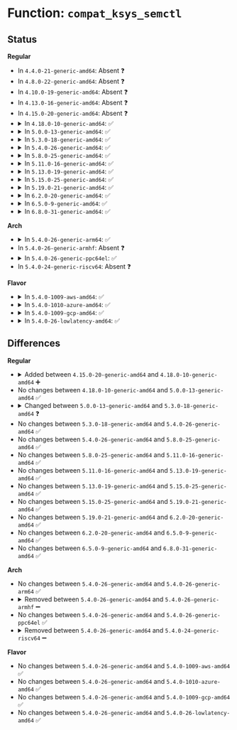 # Function: <code>compat_ksys_semctl</code>

## Status
<b>Regular</b>
<ul>
<li>
In <code>4.4.0-21-generic-amd64</code>: Absent ❓
</li>
<li>
In <code>4.8.0-22-generic-amd64</code>: Absent ❓
</li>
<li>
In <code>4.10.0-19-generic-amd64</code>: Absent ❓
</li>
<li>
In <code>4.13.0-16-generic-amd64</code>: Absent ❓
</li>
<li>
In <code>4.15.0-20-generic-amd64</code>: Absent ❓
</li>
<li>
<details>
<summary>In <code>4.18.0-10-generic-amd64</code>: ✅</summary>

```c
long int compat_ksys_semctl(int semid, int semnum, int cmd, int arg)
```

```json
{
  "name": "compat_ksys_semctl",
  "collision_type": "Unique Global",
  "inline_type": "No",
  "funcs": [
    {
      "addr": 18446744071582895232,
      "name": "compat_ksys_semctl",
      "external": true,
      "loc": "ipc/sem.c:1740",
      "file": "ipc/sem.c",
      "inline": "seen, unknown",
      "caller_inline": [],
      "caller_func": [
        "ipc/sem.c:__x32_compat_sys_semctl",
        "ipc/sem.c:__ia32_compat_sys_semctl",
        "ipc/syscall.c:__x32_compat_sys_ipc",
        "ipc/syscall.c:__ia32_compat_sys_ipc"
      ]
    }
  ],
  "symbols": [
    {
      "addr": 18446744071582895232,
      "name": "compat_ksys_semctl",
      "section": ".text",
      "bind": "STB_GLOBAL",
      "size": 404
    }
  ]
}
```
</details>
</li>
<li>
<details>
<summary>In <code>5.0.0-13-generic-amd64</code>: ✅</summary>

```c
long int compat_ksys_semctl(int semid, int semnum, int cmd, int arg)
```

```json
{
  "name": "compat_ksys_semctl",
  "collision_type": "Unique Global",
  "inline_type": "No",
  "funcs": [
    {
      "addr": 18446744071583003344,
      "name": "compat_ksys_semctl",
      "external": true,
      "loc": "ipc/sem.c:1747",
      "file": "ipc/sem.c",
      "inline": "seen, unknown",
      "caller_inline": [],
      "caller_func": [
        "ipc/sem.c:__x32_compat_sys_semctl",
        "ipc/sem.c:__ia32_compat_sys_semctl",
        "ipc/syscall.c:__x32_compat_sys_ipc",
        "ipc/syscall.c:__ia32_compat_sys_ipc"
      ]
    }
  ],
  "symbols": [
    {
      "addr": 18446744071583003344,
      "name": "compat_ksys_semctl",
      "section": ".text",
      "bind": "STB_GLOBAL",
      "size": 429
    }
  ]
}
```
</details>
</li>
<li>
<details>
<summary>In <code>5.3.0-18-generic-amd64</code>: ✅</summary>

```c
long int compat_ksys_semctl(int semid, int semnum, int cmd, int arg, int version)
```

```json
{
  "name": "compat_ksys_semctl",
  "collision_type": "Unique Static",
  "inline_type": "No",
  "funcs": [
    {
      "addr": 18446744071583183856,
      "name": "compat_ksys_semctl",
      "external": false,
      "loc": "ipc/sem.c:1756",
      "file": "ipc/sem.c",
      "inline": "seen, unknown",
      "caller_inline": [],
      "caller_func": [
        "ipc/sem.c:__x32_compat_sys_old_semctl",
        "ipc/sem.c:__ia32_compat_sys_old_semctl",
        "ipc/sem.c:__x32_compat_sys_semctl",
        "ipc/sem.c:__ia32_compat_sys_semctl"
      ]
    }
  ],
  "symbols": [
    {
      "addr": 18446744071583183856,
      "name": "compat_ksys_semctl",
      "section": ".text",
      "bind": "STB_LOCAL",
      "size": 458
    }
  ]
}
```
</details>
</li>
<li>
<details>
<summary>In <code>5.4.0-26-generic-amd64</code>: ✅</summary>

```c
long int compat_ksys_semctl(int semid, int semnum, int cmd, int arg, int version)
```

```json
{
  "name": "compat_ksys_semctl",
  "collision_type": "Unique Static",
  "inline_type": "No",
  "funcs": [
    {
      "addr": 18446744071583289648,
      "name": "compat_ksys_semctl",
      "external": false,
      "loc": "ipc/sem.c:1756",
      "file": "ipc/sem.c",
      "inline": "seen, unknown",
      "caller_inline": [],
      "caller_func": [
        "ipc/sem.c:__x32_compat_sys_old_semctl",
        "ipc/sem.c:__ia32_compat_sys_old_semctl",
        "ipc/sem.c:__x32_compat_sys_semctl",
        "ipc/sem.c:__ia32_compat_sys_semctl"
      ]
    }
  ],
  "symbols": [
    {
      "addr": 18446744071583289648,
      "name": "compat_ksys_semctl",
      "section": ".text",
      "bind": "STB_LOCAL",
      "size": 458
    }
  ]
}
```
</details>
</li>
<li>
<details>
<summary>In <code>5.8.0-25-generic-amd64</code>: ✅</summary>

```c
long int compat_ksys_semctl(int semid, int semnum, int cmd, int arg, int version)
```

```json
{
  "name": "compat_ksys_semctl",
  "collision_type": "Unique Static",
  "inline_type": "No",
  "funcs": [
    {
      "addr": 18446744071583620336,
      "name": "compat_ksys_semctl",
      "external": false,
      "loc": "ipc/sem.c:1772",
      "file": "ipc/sem.c",
      "inline": "seen, unknown",
      "caller_inline": [],
      "caller_func": [
        "ipc/sem.c:__x32_compat_sys_old_semctl",
        "ipc/sem.c:__ia32_compat_sys_old_semctl",
        "ipc/sem.c:__x32_compat_sys_semctl",
        "ipc/sem.c:__ia32_compat_sys_semctl"
      ]
    }
  ],
  "symbols": [
    {
      "addr": 18446744071583620336,
      "name": "compat_ksys_semctl",
      "section": ".text",
      "bind": "STB_LOCAL",
      "size": 471
    }
  ]
}
```
</details>
</li>
<li>
<details>
<summary>In <code>5.11.0-16-generic-amd64</code>: ✅</summary>

```c
long int compat_ksys_semctl(int semid, int semnum, int cmd, int arg, int version)
```

```json
{
  "name": "compat_ksys_semctl",
  "collision_type": "Unique Static",
  "inline_type": "No",
  "funcs": [
    {
      "addr": 18446744071583740976,
      "name": "compat_ksys_semctl",
      "external": false,
      "loc": "ipc/sem.c:1771",
      "file": "ipc/sem.c",
      "inline": "seen, unknown",
      "caller_inline": [],
      "caller_func": [
        "ipc/sem.c:__x32_compat_sys_old_semctl",
        "ipc/sem.c:__ia32_compat_sys_old_semctl",
        "ipc/sem.c:__x32_compat_sys_semctl",
        "ipc/sem.c:__ia32_compat_sys_semctl"
      ]
    }
  ],
  "symbols": [
    {
      "addr": 18446744071583740976,
      "name": "compat_ksys_semctl",
      "section": ".text",
      "bind": "STB_LOCAL",
      "size": 471
    }
  ]
}
```
</details>
</li>
<li>
<details>
<summary>In <code>5.13.0-19-generic-amd64</code>: ✅</summary>

```c
long int compat_ksys_semctl(int semid, int semnum, int cmd, int arg, int version)
```

```json
{
  "name": "compat_ksys_semctl",
  "collision_type": "Unique Static",
  "inline_type": "No",
  "funcs": [
    {
      "addr": 18446744071583761360,
      "name": "compat_ksys_semctl",
      "external": false,
      "loc": "ipc/sem.c:1773",
      "file": "ipc/sem.c",
      "inline": "seen, unknown",
      "caller_inline": [],
      "caller_func": [
        "ipc/sem.c:__x32_compat_sys_old_semctl",
        "ipc/sem.c:__ia32_compat_sys_old_semctl",
        "ipc/sem.c:__x32_compat_sys_semctl",
        "ipc/sem.c:__ia32_compat_sys_semctl"
      ]
    }
  ],
  "symbols": [
    {
      "addr": 18446744071583761360,
      "name": "compat_ksys_semctl",
      "section": ".text",
      "bind": "STB_LOCAL",
      "size": 471
    }
  ]
}
```
</details>
</li>
<li>
<details>
<summary>In <code>5.15.0-25-generic-amd64</code>: ✅</summary>

```c
long int compat_ksys_semctl(int semid, int semnum, int cmd, int arg, int version)
```

```json
{
  "name": "compat_ksys_semctl",
  "collision_type": "Unique Static",
  "inline_type": "No",
  "funcs": [
    {
      "addr": 18446744071584122016,
      "name": "compat_ksys_semctl",
      "external": false,
      "loc": "ipc/sem.c:1776",
      "file": "ipc/sem.c",
      "inline": "seen, unknown",
      "caller_inline": [],
      "caller_func": [
        "ipc/sem.c:__x64_compat_sys_old_semctl",
        "ipc/sem.c:__ia32_compat_sys_old_semctl",
        "ipc/sem.c:__x64_compat_sys_semctl",
        "ipc/sem.c:__ia32_compat_sys_semctl"
      ]
    }
  ],
  "symbols": [
    {
      "addr": 18446744071584122016,
      "name": "compat_ksys_semctl",
      "section": ".text",
      "bind": "STB_LOCAL",
      "size": 471
    }
  ]
}
```
</details>
</li>
<li>
<details>
<summary>In <code>5.19.0-21-generic-amd64</code>: ✅</summary>

```c
long int compat_ksys_semctl(int semid, int semnum, int cmd, int arg, int version)
```

```json
{
  "name": "compat_ksys_semctl",
  "collision_type": "Unique Static",
  "inline_type": "No",
  "funcs": [
    {
      "addr": 18446744071584720112,
      "name": "compat_ksys_semctl",
      "external": false,
      "loc": "ipc/sem.c:1774",
      "file": "ipc/sem.c",
      "inline": "seen, unknown",
      "caller_inline": [],
      "caller_func": [
        "ipc/sem.c:__ia32_compat_sys_old_semctl",
        "ipc/sem.c:__ia32_compat_sys_semctl"
      ]
    }
  ],
  "symbols": [
    {
      "addr": 18446744071584720112,
      "name": "compat_ksys_semctl",
      "section": ".text",
      "bind": "STB_LOCAL",
      "size": 463
    }
  ]
}
```
</details>
</li>
<li>
<details>
<summary>In <code>6.2.0-20-generic-amd64</code>: ✅</summary>

```c
long int compat_ksys_semctl(int semid, int semnum, int cmd, int arg, int version)
```

```json
{
  "name": "compat_ksys_semctl",
  "collision_type": "Unique Static",
  "inline_type": "No",
  "funcs": [
    {
      "addr": 18446744071585413024,
      "name": "compat_ksys_semctl",
      "external": false,
      "loc": "ipc/sem.c:1774",
      "file": "ipc/sem.c",
      "inline": "seen, unknown",
      "caller_inline": [],
      "caller_func": [
        "ipc/sem.c:__ia32_compat_sys_old_semctl",
        "ipc/sem.c:__ia32_compat_sys_semctl"
      ]
    }
  ],
  "symbols": [
    {
      "addr": 18446744071585413024,
      "name": "compat_ksys_semctl",
      "section": ".text",
      "bind": "STB_LOCAL",
      "size": 463
    }
  ]
}
```
</details>
</li>
<li>
<details>
<summary>In <code>6.5.0-9-generic-amd64</code>: ✅</summary>

```c
long int compat_ksys_semctl(int semid, int semnum, int cmd, int arg, int version)
```

```json
{
  "name": "compat_ksys_semctl",
  "collision_type": "Unique Static",
  "inline_type": "No",
  "funcs": [
    {
      "addr": 18446744071585643744,
      "name": "compat_ksys_semctl",
      "external": false,
      "loc": "ipc/sem.c:1774",
      "file": "ipc/sem.c",
      "inline": "seen, unknown",
      "caller_inline": [],
      "caller_func": [
        "ipc/sem.c:__ia32_compat_sys_old_semctl",
        "ipc/sem.c:__ia32_compat_sys_semctl"
      ]
    }
  ],
  "symbols": [
    {
      "addr": 18446744071585643744,
      "name": "compat_ksys_semctl",
      "section": ".text",
      "bind": "STB_LOCAL",
      "size": 468
    }
  ]
}
```
</details>
</li>
<li>
<details>
<summary>In <code>6.8.0-31-generic-amd64</code>: ✅</summary>

```c
long int compat_ksys_semctl(int semid, int semnum, int cmd, int arg, int version)
```

```json
{
  "name": "compat_ksys_semctl",
  "collision_type": "Unique Static",
  "inline_type": "No",
  "funcs": [
    {
      "addr": 18446744071585890480,
      "name": "compat_ksys_semctl",
      "external": false,
      "loc": "ipc/sem.c:1774",
      "file": "ipc/sem.c",
      "inline": "seen, unknown",
      "caller_inline": [],
      "caller_func": [
        "ipc/sem.c:__ia32_compat_sys_old_semctl",
        "ipc/sem.c:__ia32_compat_sys_semctl"
      ]
    }
  ],
  "symbols": [
    {
      "addr": 18446744071585890480,
      "name": "compat_ksys_semctl",
      "section": ".text",
      "bind": "STB_LOCAL",
      "size": 468
    }
  ]
}
```
</details>
</li>
</ul>
<b>Arch</b>
<ul>
<li>
<details>
<summary>In <code>5.4.0-26-generic-arm64</code>: ✅</summary>

```c
long int compat_ksys_semctl(int semid, int semnum, int cmd, int arg, int version)
```

```json
{
  "name": "compat_ksys_semctl",
  "collision_type": "Unique Static",
  "inline_type": "No",
  "funcs": [
    {
      "addr": 18446603336495026072,
      "name": "compat_ksys_semctl",
      "external": false,
      "loc": "ipc/sem.c:1756",
      "file": "ipc/sem.c",
      "inline": "seen, unknown",
      "caller_inline": [],
      "caller_func": [
        "ipc/sem.c:__arm64_compat_sys_old_semctl",
        "ipc/sem.c:__arm64_compat_sys_semctl"
      ]
    }
  ],
  "symbols": [
    {
      "addr": 18446603336495026072,
      "name": "compat_ksys_semctl",
      "section": ".text",
      "bind": "STB_LOCAL",
      "size": 480
    }
  ]
}
```
</details>
</li>
<li>
In <code>5.4.0-26-generic-armhf</code>: Absent ❓
</li>
<li>
<details>
<summary>In <code>5.4.0-26-generic-ppc64el</code>: ✅</summary>

```c
long int compat_ksys_semctl(int semid, int semnum, int cmd, int arg, int version)
```

```json
{
  "name": "compat_ksys_semctl",
  "collision_type": "Unique Static",
  "inline_type": "No",
  "funcs": [
    {
      "addr": 13835058055288906112,
      "name": "compat_ksys_semctl",
      "external": false,
      "loc": "ipc/sem.c:1756",
      "file": "ipc/sem.c",
      "inline": "seen, unknown",
      "caller_inline": [],
      "caller_func": [
        "ipc/sem.c:__se_compat_sys_old_semctl",
        "ipc/sem.c:__se_compat_sys_semctl"
      ]
    }
  ],
  "symbols": [
    {
      "addr": 13835058055288906112,
      "name": "compat_ksys_semctl",
      "section": ".text",
      "bind": "STB_LOCAL",
      "size": 640
    }
  ]
}
```
</details>
</li>
<li>
In <code>5.4.0-24-generic-riscv64</code>: Absent ❓
</li>
</ul>
<b>Flavor</b>
<ul>
<li>
<details>
<summary>In <code>5.4.0-1009-aws-amd64</code>: ✅</summary>

```c
long int compat_ksys_semctl(int semid, int semnum, int cmd, int arg, int version)
```

```json
{
  "name": "compat_ksys_semctl",
  "collision_type": "Unique Static",
  "inline_type": "No",
  "funcs": [
    {
      "addr": 18446744071583258384,
      "name": "compat_ksys_semctl",
      "external": false,
      "loc": "ipc/sem.c:1756",
      "file": "ipc/sem.c",
      "inline": "seen, unknown",
      "caller_inline": [],
      "caller_func": [
        "ipc/sem.c:__x32_compat_sys_old_semctl",
        "ipc/sem.c:__ia32_compat_sys_old_semctl",
        "ipc/sem.c:__x32_compat_sys_semctl",
        "ipc/sem.c:__ia32_compat_sys_semctl"
      ]
    }
  ],
  "symbols": [
    {
      "addr": 18446744071583258384,
      "name": "compat_ksys_semctl",
      "section": ".text",
      "bind": "STB_LOCAL",
      "size": 458
    }
  ]
}
```
</details>
</li>
<li>
<details>
<summary>In <code>5.4.0-1010-azure-amd64</code>: ✅</summary>

```c
long int compat_ksys_semctl(int semid, int semnum, int cmd, int arg, int version)
```

```json
{
  "name": "compat_ksys_semctl",
  "collision_type": "Unique Static",
  "inline_type": "No",
  "funcs": [
    {
      "addr": 18446744071583195536,
      "name": "compat_ksys_semctl",
      "external": false,
      "loc": "ipc/sem.c:1756",
      "file": "ipc/sem.c",
      "inline": "seen, unknown",
      "caller_inline": [],
      "caller_func": [
        "ipc/sem.c:__x32_compat_sys_old_semctl",
        "ipc/sem.c:__ia32_compat_sys_old_semctl",
        "ipc/sem.c:__x32_compat_sys_semctl",
        "ipc/sem.c:__ia32_compat_sys_semctl"
      ]
    }
  ],
  "symbols": [
    {
      "addr": 18446744071583195536,
      "name": "compat_ksys_semctl",
      "section": ".text",
      "bind": "STB_LOCAL",
      "size": 458
    }
  ]
}
```
</details>
</li>
<li>
<details>
<summary>In <code>5.4.0-1009-gcp-amd64</code>: ✅</summary>

```c
long int compat_ksys_semctl(int semid, int semnum, int cmd, int arg, int version)
```

```json
{
  "name": "compat_ksys_semctl",
  "collision_type": "Unique Static",
  "inline_type": "No",
  "funcs": [
    {
      "addr": 18446744071583242416,
      "name": "compat_ksys_semctl",
      "external": false,
      "loc": "ipc/sem.c:1756",
      "file": "ipc/sem.c",
      "inline": "seen, unknown",
      "caller_inline": [],
      "caller_func": [
        "ipc/sem.c:__x32_compat_sys_old_semctl",
        "ipc/sem.c:__ia32_compat_sys_old_semctl",
        "ipc/sem.c:__x32_compat_sys_semctl",
        "ipc/sem.c:__ia32_compat_sys_semctl"
      ]
    }
  ],
  "symbols": [
    {
      "addr": 18446744071583242416,
      "name": "compat_ksys_semctl",
      "section": ".text",
      "bind": "STB_LOCAL",
      "size": 458
    }
  ]
}
```
</details>
</li>
<li>
<details>
<summary>In <code>5.4.0-26-lowlatency-amd64</code>: ✅</summary>

```c
long int compat_ksys_semctl(int semid, int semnum, int cmd, int arg, int version)
```

```json
{
  "name": "compat_ksys_semctl",
  "collision_type": "Unique Static",
  "inline_type": "No",
  "funcs": [
    {
      "addr": 18446744071583336832,
      "name": "compat_ksys_semctl",
      "external": false,
      "loc": "ipc/sem.c:1756",
      "file": "ipc/sem.c",
      "inline": "seen, unknown",
      "caller_inline": [],
      "caller_func": [
        "ipc/sem.c:__x32_compat_sys_old_semctl",
        "ipc/sem.c:__ia32_compat_sys_old_semctl",
        "ipc/sem.c:__x32_compat_sys_semctl",
        "ipc/sem.c:__ia32_compat_sys_semctl"
      ]
    }
  ],
  "symbols": [
    {
      "addr": 18446744071583336832,
      "name": "compat_ksys_semctl",
      "section": ".text",
      "bind": "STB_LOCAL",
      "size": 458
    }
  ]
}
```
</details>
</li>
</ul>

## Differences
<b>Regular</b>
<ul>
<li>
<details>
<summary>Added between <code>4.15.0-20-generic-amd64</code> and <code>4.18.0-10-generic-amd64</code> ➕</summary>

```c
long int compat_ksys_semctl(int semid, int semnum, int cmd, int arg)
```
</details>
</li>
<li>
No changes between <code>4.18.0-10-generic-amd64</code> and <code>5.0.0-13-generic-amd64</code> ✅
</li>
<li>
<details>
<summary>Changed between <code>5.0.0-13-generic-amd64</code> and <code>5.3.0-18-generic-amd64</code> ❓</summary>
<ul>
<li>
<b>Param added. </b>
<code>int version</code>
</li>
</ul>
</details>
</li>
<li>
No changes between <code>5.3.0-18-generic-amd64</code> and <code>5.4.0-26-generic-amd64</code> ✅
</li>
<li>
No changes between <code>5.4.0-26-generic-amd64</code> and <code>5.8.0-25-generic-amd64</code> ✅
</li>
<li>
No changes between <code>5.8.0-25-generic-amd64</code> and <code>5.11.0-16-generic-amd64</code> ✅
</li>
<li>
No changes between <code>5.11.0-16-generic-amd64</code> and <code>5.13.0-19-generic-amd64</code> ✅
</li>
<li>
No changes between <code>5.13.0-19-generic-amd64</code> and <code>5.15.0-25-generic-amd64</code> ✅
</li>
<li>
No changes between <code>5.15.0-25-generic-amd64</code> and <code>5.19.0-21-generic-amd64</code> ✅
</li>
<li>
No changes between <code>5.19.0-21-generic-amd64</code> and <code>6.2.0-20-generic-amd64</code> ✅
</li>
<li>
No changes between <code>6.2.0-20-generic-amd64</code> and <code>6.5.0-9-generic-amd64</code> ✅
</li>
<li>
No changes between <code>6.5.0-9-generic-amd64</code> and <code>6.8.0-31-generic-amd64</code> ✅
</li>
</ul>
<b>Arch</b>
<ul>
<li>
No changes between <code>5.4.0-26-generic-amd64</code> and <code>5.4.0-26-generic-arm64</code> ✅
</li>
<li>
<details>
<summary>Removed between <code>5.4.0-26-generic-amd64</code> and <code>5.4.0-26-generic-armhf</code> ➖</summary>

```c
long int compat_ksys_semctl(int semid, int semnum, int cmd, int arg, int version)
```
</details>
</li>
<li>
No changes between <code>5.4.0-26-generic-amd64</code> and <code>5.4.0-26-generic-ppc64el</code> ✅
</li>
<li>
<details>
<summary>Removed between <code>5.4.0-26-generic-amd64</code> and <code>5.4.0-24-generic-riscv64</code> ➖</summary>

```c
long int compat_ksys_semctl(int semid, int semnum, int cmd, int arg, int version)
```
</details>
</li>
</ul>
<b>Flavor</b>
<ul>
<li>
No changes between <code>5.4.0-26-generic-amd64</code> and <code>5.4.0-1009-aws-amd64</code> ✅
</li>
<li>
No changes between <code>5.4.0-26-generic-amd64</code> and <code>5.4.0-1010-azure-amd64</code> ✅
</li>
<li>
No changes between <code>5.4.0-26-generic-amd64</code> and <code>5.4.0-1009-gcp-amd64</code> ✅
</li>
<li>
No changes between <code>5.4.0-26-generic-amd64</code> and <code>5.4.0-26-lowlatency-amd64</code> ✅
</li>
</ul>
